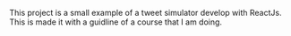 This project is a small example of a tweet simulator develop with ReactJs. This is made it with a guidline of a course that I am doing.

